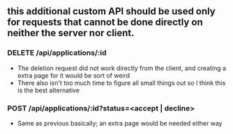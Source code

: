 ## this additional custom API should be used only for requests that cannot be done directly on neither the server nor client.

### DELETE /api/applications/:id

- The deletion request did not work directly from the client, and creating a extra page for it would be sort of weird
- There also isn't too much time to figure all small things out so I think this is the best alternative

### POST /api/applications/:id?status=<accept | decline>

- Same as previous basically; an extra page would be needed either way
